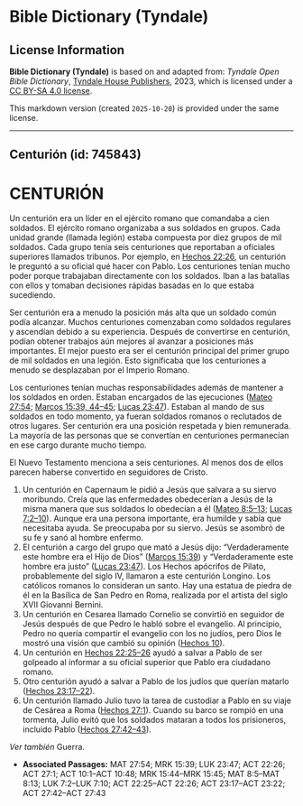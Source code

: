 # Bible Dictionary (Tyndale)

## License Information

**Bible Dictionary (Tyndale)** is based on and adapted from: _Tyndale Open Bible Dictionary_, [Tyndale House Publishers](https://tyndaleopenresources.com/), 2023, which is licensed under a [CC BY-SA 4.0 license](https://creativecommons.org/licenses/by-sa/4.0/legalcode.en).

This markdown version (created `2025-10-20`) is provided under the same license.



--------------------------------

## Centurión (id: 745843)

CENTURIÓN
=========

Un centurión era un líder en el ejército romano que comandaba a cien soldados. El ejército romano organizaba a sus soldados en grupos. Cada unidad grande (llamada legión) estaba compuesta por diez grupos de mil soldados. Cada grupo tenía seis centuriones que reportaban a oficiales superiores llamados tribunos. Por ejemplo, en [Hechos 22:26](https://ref.ly/Acts22:26), un centurión le preguntó a su oficial qué hacer con Pablo. Los centuriones tenían mucho poder porque trabajaban directamente con los soldados. Iban a las batallas con ellos y tomaban decisiones rápidas basadas en lo que estaba sucediendo.

Ser centurión era a menudo la posición más alta que un soldado común podía alcanzar. Muchos centuriones comenzaban como soldados regulares y ascendían debido a su experiencia. Después de convertirse en centurión, podían obtener trabajos aún mejores al avanzar a posiciones más importantes. El mejor puesto era ser el centurión principal del primer grupo de mil soldados en una legión. Esto significaba que los centuriones a menudo se desplazaban por el Imperio Romano.

Los centuriones tenían muchas responsabilidades además de mantener a los soldados en orden. Estaban encargados de las ejecuciones ([Mateo 27:54](https://ref.ly/Matt27:54); [Marcos 15:39, 44–45](https://ref.ly/Mark15:39,Mark15:44-Mark15:45); [Lucas 23:47](https://ref.ly/Luke23:47)). Estaban al mando de sus soldados en todo momento, ya fueran soldados romanos o reclutados de otros lugares. Ser centurión era una posición respetada y bien remunerada. La mayoría de las personas que se convertían en centuriones permanecían en ese cargo durante mucho tiempo.

El Nuevo Testamento menciona a seis centuriones. Al menos dos de ellos parecen haberse convertido en seguidores de Cristo.

1. Un centurión en Capernaum le pidió a Jesús que salvara a su siervo moribundo. Creía que las enfermedades obedecerían a Jesús de la misma manera que sus soldados lo obedecían a él ([Mateo 8:5–13](https://ref.ly/Matt8:5-Matt8:13); [Lucas 7:2–10](https://ref.ly/Luke7:2-Luke7:10)). Aunque era una persona importante, era humilde y sabía que necesitaba ayuda. Se preocupaba por su siervo. Jesús se asombró de su fe y sanó al hombre enfermo.
2. El centurión a cargo del grupo que mató a Jesús dijo: “Verdaderamente este hombre era el Hijo de Dios” ([Marcos 15:39](https://ref.ly/Mark15:39)) y “Verdaderamente este hombre era justo” ([Lucas 23:47](https://ref.ly/Luke23:47)). Los Hechos apócrifos de Pilato, probablemente del siglo IV, llamaron a este centurión Longino. Los católicos romanos lo consideran un santo. Hay una estatua de piedra de él en la Basílica de San Pedro en Roma, realizada por el artista del siglo XVII Giovanni Bernini.
3. Un centurión en Cesarea llamado Cornelio se convirtió en seguidor de Jesús después de que Pedro le habló sobre el evangelio. Al principio, Pedro no quería compartir el evangelio con los no judíos, pero Dios le mostró una visión que cambió su opinión ([Hechos 10](https://ref.ly/Acts10:1-Acts10:48)).
4. Un centurión en [Hechos 22:25–26](https://ref.ly/Acts22:25-Acts22:26) ayudó a salvar a Pablo de ser golpeado al informar a su oficial superior que Pablo era ciudadano romano.
5. Otro centurión ayudó a salvar a Pablo de los judíos que querían matarlo ([Hechos 23:17–22](https://ref.ly/Acts23:17-Acts23:22)).
6. Un centurión llamado Julio tuvo la tarea de custodiar a Pablo en su viaje de Cesárea a Roma ([Hechos 27:1](https://ref.ly/Acts27:1)). Cuando su barco se rompió en una tormenta, Julio evitó que los soldados mataran a todos los prisioneros, incluido Pablo ([Hechos 27:42–43](https://ref.ly/Acts27:42-Acts27:43)).

*Ver también* Guerra.

* **Associated Passages:** MAT 27:54; MRK 15:39; LUK 23:47; ACT 22:26; ACT 27:1; ACT 10:1–ACT 10:48; MRK 15:44–MRK 15:45; MAT 8:5–MAT 8:13; LUK 7:2–LUK 7:10; ACT 22:25–ACT 22:26; ACT 23:17–ACT 23:22; ACT 27:42–ACT 27:43

